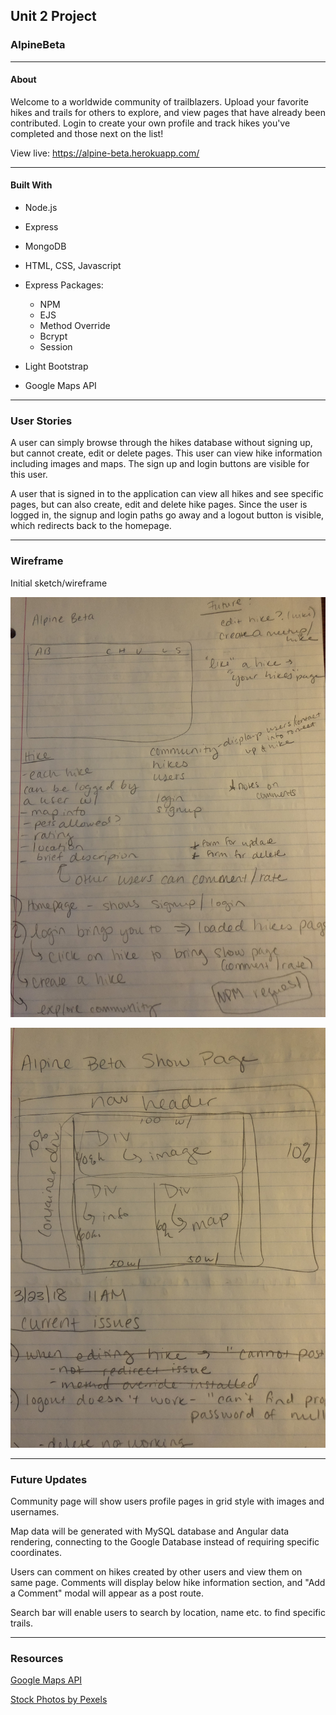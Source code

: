 ## Unit 2 Project

### AlpineBeta

---

#### About

Welcome to a worldwide community of trailblazers. Upload your favorite hikes and trails for others to explore, and view pages that have already been contributed. Login to create your own profile and track hikes you've completed and those next on the list!

View live: https://alpine-beta.herokuapp.com/

---

#### Built With

* Node.js

* Express

* MongoDB

* HTML, CSS, Javascript

* Express Packages:
  * NPM
  * EJS
  * Method Override
  * Bcrypt
  * Session

* Light Bootstrap

* Google Maps API

---

### User Stories

A user can simply browse through the hikes database without signing up, but cannot create, edit or delete pages. This user can view hike information including images and maps. The sign up and login buttons are visible for this user.

A user that is signed in to the application can view all hikes and see specific pages, but can also create, edit and delete hike pages. Since the user is logged in, the signup and login paths go away and a logout button is visible, which redirects back to the homepage.

---

### Wireframe

Initial sketch/wireframe

![App Wireframe 1](/images/wireframe1.JPG)

![App Wireframe 2](/images/wireframe2.JPG)

---

### Future Updates

Community page will show users profile pages in grid style with images and usernames.

Map data will be generated with MySQL database and Angular data rendering, connecting to the Google Database instead of requiring specific coordinates.

Users can comment on hikes created by other users and view them on same page. Comments will display below hike information section, and "Add a Comment" modal will appear as a post route.

Search bar will enable users to search by location, name etc. to find specific trails.

---
### Resources

[Google Maps API](https://developers.google.com/maps/documentation/javascript/info-windows-to-db)

[Stock Photos by Pexels](https://www.pexels.com/)
